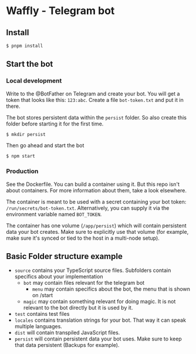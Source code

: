# Waffly - Telegram bot

## Install

```sh
$ pnpm install
```


## Start the bot

### Local development

Write to the @BotFather on Telegram and create your bot.
You will get a token that looks like this: `123:abc`.
Create a file `bot-token.txt` and put it in there.

The bot stores persistent data within the `persist` folder.
So also create this folder before starting it for the first time.

```sh
$ mkdir persist
```

Then go ahead and start the bot

```sh
$ npm start
```

### Production

See the Dockerfile.
You can build a container using it.
But this repo isn't about containers.
For more information about them, take a look elsewhere.

The container is meant to be used with a secret containing your bot token: `/run/secrets/bot-token.txt`.
Alternatively, you can supply it via the environment variable named `BOT_TOKEN`.

The container has one volume (`/app/persist`) which will contain persistent data your bot creates.
Make sure to explicitly use that volume (for example, make sure it's synced or tied to the host in a multi-node setup).

## Basic Folder structure example

- `source` contains your TypeScript source files. Subfolders contain specifics about your implementation
  - `bot` may contain files relevant for the telegram bot
    - `menu` may contain specifics about the bot, the menu that is shown on /start
  - `magic` may contain something relevant for doing magic. It is not relevant to the bot directly but it is used by it.
- `test` contains test files
- `locales` contains translation strings for your bot. That way it can speak multiple languages.
- `dist` will contain transpiled JavaScript files.
- `persist` will contain persistent data your bot uses. Make sure to keep that data persistent (Backups for example).
